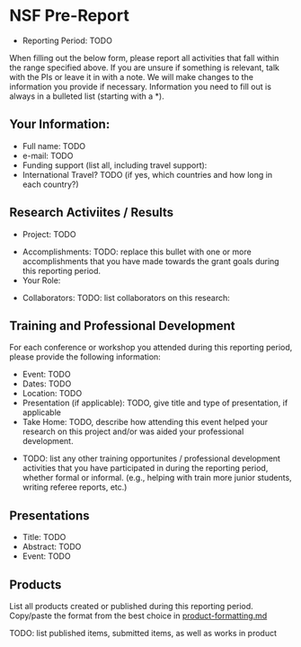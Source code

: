 # NSF Pre-Report

* Reporting Period: TODO 

When filling out the below form, please report all activities that fall within
the range specified above.  If you are unsure if something is relevant, talk
with the PIs or leave it in with a note.  We will make changes to the
information you provide if necessary.  Information you need to fill out is
always in a bulleted list (starting with a *).

## Your Information:

* Full name: TODO
* e-mail: TODO
* Funding support (list all, including travel support):
* International Travel? TODO (if yes, which countries and how long in each country?)

## Research Activiites / Results

+ Project: TODO
* Accomplishments: TODO: replace this bullet with one or more accomplishments
  that you have made towards the grant goals during this reporting period.
* Your Role:
+ Collaborators: TODO: list collaborators on this research:

## Training and Professional Development

For each conference or workshop you attended during this reporting period,
please provide the following information:

* Event: TODO
* Dates: TODO
* Location: TODO
* Presentation (if applicable): TODO, give title and type of presentation, if applicable
* Take Home: TODO, describe how attending this event helped your research on this
  project and/or was aided your professional development.

+ TODO: list any other training opportunites / professional development activities
that you have participated in during the reporting period, whether formal or
informal.  (e.g., helping with train more junior students, writing referee
reports, etc.)

## Presentations

* Title: TODO
* Abstract: TODO
* Event: TODO 

## Products

List all products created or published during this reporting period.
Copy/paste the format from the best choice in [product-formatting.md](https://github.com/compTAG/student-resources/tree/master/reports/product-formatting.md)

TODO: list published items, submitted items, as well as works in product

